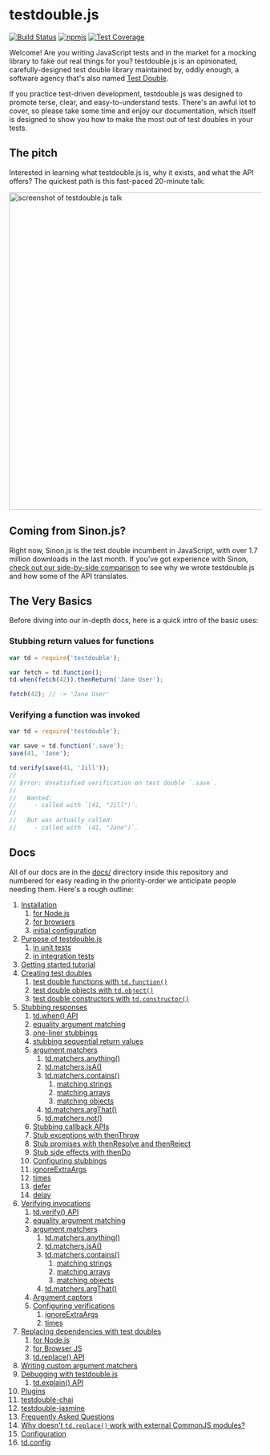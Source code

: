 # testdouble.js

[![Build Status](https://secure.travis-ci.org/testdouble/testdouble.js.svg)](http://travis-ci.org/testdouble/testdouble.js) [![npmjs](https://img.shields.io/badge/npm-testdouble-red.svg)](https://www.npmjs.com/package/testdouble)
[![Test Coverage](https://codeclimate.com/github/testdouble/testdouble.js/badges/coverage.svg)](https://codeclimate.com/github/testdouble/testdouble.js/coverage)

Welcome! Are you writing JavaScript tests and in the market for a mocking library to
fake out real things for you? testdouble.js is an opinionated, carefully-designed
test double library maintained by, oddly enough, a software agency that's also
named [Test Double](http://testdouble.com).

If you practice test-driven development, testdouble.js was designed to promote
terse, clear, and easy-to-understand tests. There's an awful lot to cover, so
please take some time and enjoy our documentation, which itself is designed to
show you how to make the most out of test doubles in your tests.

## The pitch

Interested in learning what testdouble.js is, why it exists, and what the API
offers? The quickest path is this fast-paced 20-minute talk:

[<img width="633" alt="screenshot of testdouble.js talk" src="https://cloud.githubusercontent.com/assets/79303/16356401/1a9d7ffc-3aa4-11e6-833f-9d6094547297.png">
](https://vimeo.com/169413322)

## Coming from Sinon.js?

Right now, Sinon.js is the test double incumbent in JavaScript, with over 1.7
million downloads in the last month. If you've got experience with Sinon, [check
out our side-by-side
comparison](http://blog.testdouble.com/posts/2016-03-13-testdouble-vs-sinon.html)
to see why we wrote testdouble.js and how some of the API translates.

## The Very Basics

Before diving into our in-depth docs, here is a quick intro of the basic uses:

### Stubbing return values for functions

```js
var td = require('testdouble');

var fetch = td.function();
td.when(fetch(42)).thenReturn('Jane User');

fetch(42); // -> 'Jane User'
```

### Verifying a function was invoked

```js
var td = require('testdouble');

var save = td.function('.save');
save(41, 'Jane');

td.verify(save(41, 'Jill'));
//
// Error: Unsatisfied verification on test double `.save`.
//
//   Wanted:
//     - called with `(41, "Jill")`.
//
//   But was actually called:
//     - called with `(41, "Jane")`.
```

## Docs

All of our docs are in the [docs/](docs/) directory inside this repository and
numbered for easy reading in the priority-order we anticipate people needing them.
Here's a rough outline:

1. [Installation](docs/1-installation.md#installing-testdoublejs)
   1. [for Node.js](docs/1-installation.md#for-use-in-nodejs-or-browserify)
   2. [for browsers](docs/1-installation.md#for-use-in-browsers)
   3. [initial configuration](docs/1-installation.md#configuring-testdoublejs-setting-up-in-your-test-suite)
2. [Purpose of testdouble.js](docs/2-howto-purpose.md#purpose)
   1. [in unit tests](docs/2-howto-purpose.md#test-doubles-and-unit-tests)
   2. [in integration tests](docs/2-howto-purpose.md#test-doubles-and-integration-tests)
3. [Getting started tutorial](docs/3-getting-started.md#getting-started)
4. [Creating test doubles](docs/4-creating-test-doubles.md#creating-test-doubles)
   1. [test double functions with `td.function()`](docs/4-creating-test-doubles.md#tdfunctionname)
   2. [test double objects with `td.object()`](docs/4-creating-test-doubles.md#tdobject)
   3. [test double constructors with `td.constructor()`](docs/4-creating-test-doubles.md#tdconstructor)
5. [Stubbing responses](docs/5-stubbing-results.md#stubbing-behavior)
   1. [td.when() API](docs/5-stubbing-results.md#tdwhen)
   2. [equality argument matching](docs/5-stubbing-results.md#simple-precise-argument-stubbing)
   3. [one-liner stubbings](docs/5-stubbing-results.md#one-liner-stubbings)
   4. [stubbing sequential return values](docs/5-stubbing-results.md#stubbing-sequential-return-values)
   5. [argument matchers](docs/5-stubbing-results.md#loosening-stubbings-with-argument-matchers)
      1. [td.matchers.anything()](docs/5-stubbing-results.md#tdmatchersanything)
      2. [td.matchers.isA()](docs/5-stubbing-results.md#tdmatchersisa)
      3. [td.matchers.contains()](docs/5-stubbing-results.md#tdmatcherscontains)
         1. [matching strings](docs/5-stubbing-results.md#strings)
         2. [matching arrays](docs/5-stubbing-results.md#arrays)
         3. [matching objects](docs/5-stubbing-results.md#objects)
      4. [td.matchers.argThat()](docs/5-stubbing-results.md#tdmatchersargthat)
      5. [td.matchers.not()](docs/5-stubbing-results.md#tdmatchersnot)
   6. [Stubbing callback APIs](docs/5-stubbing-results.md#stubbing-callback-apis)
   7. [Stub exceptions with thenThrow](docs/5-stubbing-results.md#stub-exceptions-with-thenthrow)
   8. [Stub promises with thenResolve and thenReject](docs/5-stubbing-results.md#stub-promises-with-thenresolve-and-thenreject)
   9. [Stub side effects with thenDo](docs/5-stubbing-results.md#stub-side-effects-with-thendo)
   10. [Configuring stubbings](docs/5-stubbing-results.md#configuring-stubbings)
      1. [ignoreExtraArgs](docs/5-stubbing-results.md#ignoreextraargs)
      2. [times](docs/5-stubbing-results.md#times)
      3. [defer](docs/5-stubbing-results.md#defer)
      4. [delay](docs/5-stubbing-results.md#delay)
6. [Verifying invocations](docs/6-verifying-invocations.md#verifying-interactions)
   1. [td.verify() API](docs/6-verifying-invocations.md#tdverify)
   2. [equality argument matching](docs/6-verifying-invocations.md#arguments)
   3. [argument matchers](docs/6-verifying-invocations.md#relaxing-verifications-with-argument-matchers)
      1. [td.matchers.anything()](docs/6-verifying-invocations.md#tdmatchersanything)
      2. [td.matchers.isA()](docs/6-verifying-invocations.md#tdmatchersisa)
      3. [td.matchers.contains()](docs/6-verifying-invocations.md#tdmatcherscontains)
         1. [matching strings](docs/6-verifying-invocations.md#strings)
         2. [matching arrays](docs/6-verifying-invocations.md#arrays)
         3. [matching objects](docs/6-verifying-invocations.md#objects)
      4. [td.matchers.argThat()](docs/6-verifying-invocations.md#tdmatchersargthat)
   4. [Argument captors](docs/6-verifying-invocations.md#multi-phase-assertions-with-argument-captors)
   5. [Configuring verifications](docs/6-verifying-invocations.md#configuring-verifications)
      1. [ignoreExtraArgs](docs/6-verifying-invocations.md#ignoreextraargs)
      2. [times](docs/6-verifying-invocations.md#times)
7. [Replacing dependencies with test doubles](docs/7-replacing-dependencies.md#replacing-real-dependencies-with-test-doubles)
   1. [for Node.js](docs/7-replacing-dependencies.md#nodejs)
   2. [for Browser JS](docs/7-replacing-dependencies.md#browser)
   3. [td.replace() API](docs/7-replacing-dependencies.md#testdoublereplace-api)
8. [Writing custom argument matchers](docs/8-custom-matchers.md#custom-argument-matchers)
9. [Debugging with testdouble.js](docs/9-debugging.md#debugging-with-testdoublejs)
   1. [td.explain() API](docs/9-debugging.md#tdexplainsometestdouble)
10. [Plugins](docs/A-plugins.md#plugins)
   1. [testdouble-chai](https://github.com/basecase/testdouble-chai)
   2. [testdouble-jasmine](https://github.com/BrianGenisio/testdouble-jasmine)
11. [Frequently Asked Questions](docs/B-frequently-asked-questions.md#frequently-asked-questions)
   1. [Why doesn't `td.replace()` work with external CommonJS modules?](docs/B-frequently-asked-questions.md#why-doesnt-tdreplace-work-with-external-commonjs-modules)
12. [Configuration](docs/C-configuration.md#configuration)
   1. [td.config](docs/C-configuration.md#tdconfig)
